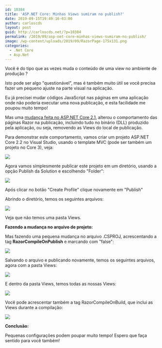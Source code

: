 ```yaml
---
id: 10384
title: 'ASP.NET Core: Minhas Views sumiram no publish?'
date: 2019-09-15T19:49:16-03:00
author: carloscds
layout: post
guid: http://carloscds.net/?p=10384
permalink: /2019/09/asp-net-core-minhas-views-sumiram-no-publish/
image: /wp-content/uploads/2019/09/RazorPage-175x131.png
categories:
  - .Net Core
  - Asp.Net
---
```

Você é do tipo que as vezes muda o conteúdo de uma view no ambiente de produção ? 

Isto pode ser algo "questionável", mas é também muito útil se você precisa fazer um pequeno ajuste na parte visual na aplicação.

Eu já precisei mudar códigos JavaScript nas páginas em uma aplicação onde não poderia executar uma nova publicação, e esta facilidade me poupou muito tempo!

Mas uma [mudança feita no ASP.NET Core 2.1](https://docs.microsoft.com/pt-br/aspnet/core/razor-pages/sdk?view=aspnetcore-2.2#using-the-razor-sdk), alterou o comportamento das páginas Razor na publicação, incluindo tudo no binário (DLL) produzido pela aplicação, ou seja, removendo as Views do local de publicação.

Para demonstrar este comportamento, vamos criar um projeto ASP.NET Core 2.2 no Visual Studio, usando o template MVC (pode ser também um projeto no Core 3), veja:

![](/wp-content/uploads/2019/09/image.png)

Agora vamos simplesmente publicar este projeto em um diretório, usando a opção Publish da Solution e escolhendo "Folder":

![](/wp-content/uploads/2019/09/image-2.png) 

Após clicar no botão "Create Profile" clique novamente em "Publish" 

Abrindo o diretório, temos os seguintes arquivos:

![](/wp-content/uploads/2019/09/image-4.png)

Veja que não temos uma pasta Views.

**Fazendo a mudança no arquivo de projeto:**

Mas fazendo uma pequena mudança no arquivo .CSPROJ, acrescentando a tag **RazorCompileOnPublish** e marcando com "false":

![](/wp-content/uploads/2019/09/image-5-1024x356.png)

Salvando o arquivo e publicando novamente, temos os seguintes arquivos, agora com a pasta Views:

![](/wp-content/uploads/2019/09/image-6.png)

E dentro da pasta Views, temos todas as nossas Views: 

![](/wp-content/uploads/2019/09/image-7.png)

Você pode acrescentar também a tag RazorCompileOnBuild, que inclui as Views durante a compilação:

![](/wp-content/uploads/2019/09/image-8-1024x362.png)

**Conclusão:**

Pequenas configurações podem poupar muito tempo! Espero que faça sentido para você também!